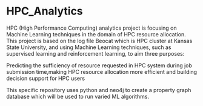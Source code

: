 # HPC_Analytics

HPC (High Performance Computing) analytics project is focusing on Machine Learning techniques in the domain of HPC resource allocation. This project is based on the log file Beocat which is HPC cluster at Kansas State University, and using Machine Learning techniques, such as supervised learning and reinforcement learning, to aim three purposes:

Predicting the sufficiency of resource requested in HPC system during job submission time,making HPC resource allocation more efficient and building decision support for HPC users

This specific repository uses python and neo4j to create a property graph database which will be used to run varied ML algorithms. 
